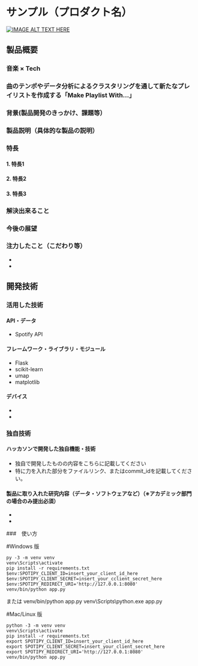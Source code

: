 # サンプル（プロダクト名）

[![IMAGE ALT TEXT HERE](https://jphacks.com/wp-content/uploads/2023/07/JPHACKS2023_ogp.png)](https://www.youtube.com/watch?v=yYRQEdfGjEg)

## 製品概要
### 音楽 × Tech 
### 曲のテンポやデータ分析によるクラスタリングを通して新たなプレイリストを作成する「Make Playlist With...」
### 背景(製品開発のきっかけ、課題等）
#### 
### 製品説明（具体的な製品の説明）
### 特長
#### 1. 特長1
#### 2. 特長2
#### 3. 特長3

### 解決出来ること
### 今後の展望
### 注力したこと（こだわり等）
* 
* 

## 開発技術
### 活用した技術
#### API・データ
* Spotify API

#### フレームワーク・ライブラリ・モジュール
* Flask
* scikit-learn
* umap
* matplotlib

#### デバイス
* 
* 

### 独自技術
#### ハッカソンで開発した独自機能・技術
* 独自で開発したものの内容をこちらに記載してください
* 特に力を入れた部分をファイルリンク、またはcommit_idを記載してください。

#### 製品に取り入れた研究内容（データ・ソフトウェアなど）（※アカデミック部門の場合のみ提出必須）
* 
* 

###　使い方

#Windows 版

```
py -3 -m venv venv
venv\Scripts\activate
pip install -r requirements.txt
$env:SPOTIPY_CLIENT_ID=insert_your_client_id_here
$env:SPOTIPY_CLIENT_SECRET=insert_your_cclient_secret_here
$env:SPOTIPY_REDIRECT_URI='http://127.0.0.1:8080'
venv/bin/python app.py
```

または venv/bin/python app.py
venv\Scripts\python.exe app.py

#Mac/Linux 版

```
python -3 -m venv venv
venv\Scripts\activate
pip install -r requirements.txt
export SPOTIPY_CLIENT_ID=insert_your_client_id_here
export SPOTIPY_CLIENT_SECRET=insert_your_client_secret_here
export SPOTIPY_REDIRECT_URI='http://127.0.0.1:8080'
venv/bin/python app.py
```
